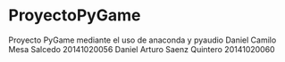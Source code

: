 # ProyectoPyGame
Proyecto PyGame mediante el uso de anaconda y pyaudio
Daniel Camilo Mesa Salcedo 20141020056
Daniel Arturo Saenz Quintero 20141020060
